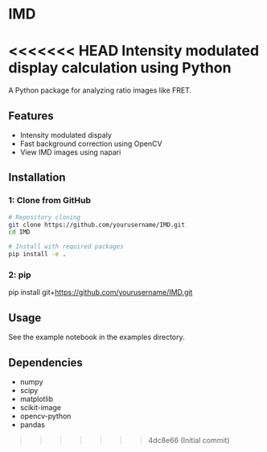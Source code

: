 # IMD
<<<<<<< HEAD
Intensity modulated display calculation using Python
=======

A Python package for analyzing ratio images like FRET.

## Features
- Intensity modulated dispaly
- Fast background correction using OpenCV
- View IMD images using napari

## Installation

### 1: Clone from GitHub
```bash
# Repository cloning
git clone https://github.com/yourusername/IMD.git
cd IMD

# Install with required packages
pip install -e .
```
### 2: pip
pip install git+https://github.com/yourusername/IMD.git

## Usage
See the example notebook in the examples directory.

## Dependencies

- numpy
- scipy
- matplotlib
- scikit-image
- opencv-python
- pandas
>>>>>>> 4dc8e66 (Initial commit)
